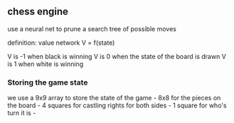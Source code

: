 ## chess engine 
use a neural net to prune a search tree of possible moves 

definition: value network
V = f(state)

V is -1 when black is winning
V is 0 when the state of the board is drawn
V is 1 when white is winning

### Storing the game state
we use a 9x9 array to store the state of the game 
    - 8x8 for the pieces on the board 
    - 4 squares for castling rights for both sides
    - 1 square for who's turn it is
    -  